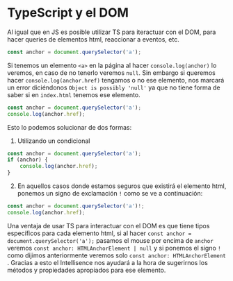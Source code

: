 # TypeScript y el DOM
Al igual que en JS es posible utilizar TS para iteractuar con el DOM, para hacer queries de elementos html, reaccionar a eventos, etc.

```ts
const anchor = document.querySelector('a');
```
Si tenemos un elemento `<a>` en la página al hacer `console.log(anchor)` lo veremos, en caso de no tenerlo veremos `null`. Sin embargo si queremos hacer `console.log(anchor.href)` tengamos o no ese elemento, nos marcará un error diciéndonos `Object is possibly 'null'` ya que no tiene forma de saber si en `index.html` tenemos ese elemento.
```ts
const anchor = document.querySelector('a');
console.log(anchor.href);
```
Esto lo podemos solucionar de dos formas:
1. Utilizando un condicional
```ts
const anchor = document.querySelector('a');
if (anchor) {
	console.log(anchor.href);
}

```
2. En aquellos casos donde estamos seguros que existirá el elemento html, ponemos un signo de exclamación `!` como se ve a continuación:
```ts
const anchor = document.querySelector('a')!;
console.log(anchor.href);
```

Una ventaja de usar TS para interactuar con el DOM es que tiene tipos específicos para cada elemento html, si al hacer `const anchor = document.querySelector('a');` pasamos el mouse por encima de `anchor` veremos `const anchor: HTMLAnchorElement | null` y si ponemos el signo `!` como dijimos anteriormente veremos solo `const anchor: HTMLAnchorElement `.
Gracias a esto el Intellisence nos ayudará a la hora de sugerirnos los métodos y propiedades apropiados para ese elemento.